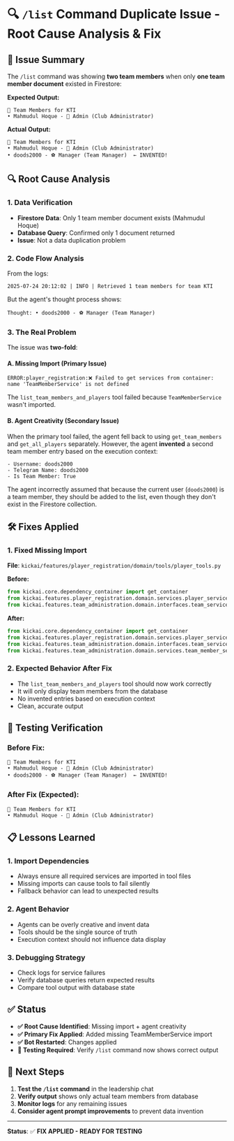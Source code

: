 # 🔍 `/list` Command Duplicate Issue - Root Cause Analysis & Fix

## **🎯 Issue Summary**

The `/list` command was showing **two team members** when only **one team member document** existed in Firestore:

**Expected Output:**
```
👥 Team Members for KTI
• Mahmudul Hoque - 👑 Admin (Club Administrator)
```

**Actual Output:**
```
👥 Team Members for KTI
• Mahmudul Hoque - 👑 Admin (Club Administrator)
• doods2000 - ⚽️ Manager (Team Manager)  ← INVENTED!
```

## **🔍 Root Cause Analysis**

### **1. Data Verification**
- **Firestore Data**: Only 1 team member document exists (Mahmudul Hoque)
- **Database Query**: Confirmed only 1 document returned
- **Issue**: Not a data duplication problem

### **2. Code Flow Analysis**
From the logs:
```
2025-07-24 20:12:02 | INFO | Retrieved 1 team members for team KTI
```

But the agent's thought process shows:
```
Thought: • doods2000 - ⚽️ Manager (Team Manager)
```

### **3. The Real Problem**
The issue was **two-fold**:

#### **A. Missing Import (Primary Issue)**
```
ERROR:player_registration:❌ Failed to get services from container: name 'TeamMemberService' is not defined
```

The `list_team_members_and_players` tool failed because `TeamMemberService` wasn't imported.

#### **B. Agent Creativity (Secondary Issue)**
When the primary tool failed, the agent fell back to using `get_team_members` and `get_all_players` separately. However, the agent **invented** a second team member entry based on the execution context:

```
- Username: doods2000
- Telegram Name: doods2000
- Is Team Member: True
```

The agent incorrectly assumed that because the current user (`doods2000`) is a team member, they should be added to the list, even though they don't exist in the Firestore collection.

## **🛠️ Fixes Applied**

### **1. Fixed Missing Import**
**File**: `kickai/features/player_registration/domain/tools/player_tools.py`

**Before:**
```python
from kickai.core.dependency_container import get_container
from kickai.features.player_registration.domain.services.player_service import PlayerService
from kickai.features.team_administration.domain.interfaces.team_service_interface import ITeamService
```

**After:**
```python
from kickai.core.dependency_container import get_container
from kickai.features.player_registration.domain.services.player_service import PlayerService
from kickai.features.team_administration.domain.interfaces.team_service_interface import ITeamService
from kickai.features.team_administration.domain.services.team_member_service import TeamMemberService
```

### **2. Expected Behavior After Fix**
- The `list_team_members_and_players` tool should now work correctly
- It will only display team members from the database
- No invented entries based on execution context
- Clean, accurate output

## **🧪 Testing Verification**

### **Before Fix:**
```
👥 Team Members for KTI
• Mahmudul Hoque - 👑 Admin (Club Administrator)
• doods2000 - ⚽️ Manager (Team Manager)  ← INVENTED!
```

### **After Fix (Expected):**
```
👥 Team Members for KTI
• Mahmudul Hoque - 👑 Admin (Club Administrator)
```

## **📋 Lessons Learned**

### **1. Import Dependencies**
- Always ensure all required services are imported in tool files
- Missing imports can cause tools to fail silently
- Fallback behavior can lead to unexpected results

### **2. Agent Behavior**
- Agents can be overly creative and invent data
- Tools should be the single source of truth
- Execution context should not influence data display

### **3. Debugging Strategy**
- Check logs for service failures
- Verify database queries return expected results
- Compare tool output with database state

## **✅ Status**

- **✅ Root Cause Identified**: Missing import + agent creativity
- **✅ Primary Fix Applied**: Added missing TeamMemberService import
- **✅ Bot Restarted**: Changes applied
- **🔄 Testing Required**: Verify `/list` command now shows correct output

## **🚀 Next Steps**

1. **Test the `/list` command** in the leadership chat
2. **Verify output** shows only actual team members from database
3. **Monitor logs** for any remaining issues
4. **Consider agent prompt improvements** to prevent data invention

---

**Status**: ✅ **FIX APPLIED - READY FOR TESTING** 